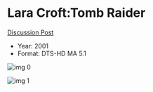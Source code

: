 # Lara Croft:Tomb Raider

[Discussion Post](https://www.avsforum.com/threads/bass-eq-for-filtered-movies.2995212/post-56788158)

* Year: 2001
* Format: DTS-HD MA 5.1

![img 0](https://fanart.tv/fanart/movies/1995/moviethumb/lara-croft-tomb-raider-52076607abda9.jpg)

![img 1](https://i.imgur.com/WuTgKo7.png)

